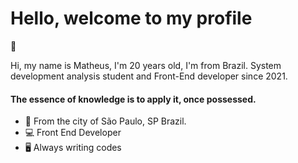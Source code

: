 # Hello, welcome to my profile
 👋

Hi, my name is Matheus, I'm 20 years old, I'm from Brazil. System development analysis student and Front-End developer since 2021.

####  The essence of knowledge is to apply it, once possessed.

- 📍   From the city of São Paulo, SP Brazil.
- 💻   Front End Developer
-  🖥️ Always writing codes
